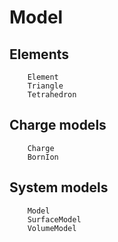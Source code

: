 # Model

## Elements
```@docs
    Element
    Triangle
    Tetrahedron
```

## Charge models
```@docs
    Charge
    BornIon
```

## System models
```@docs
    Model
    SurfaceModel
    VolumeModel
```
